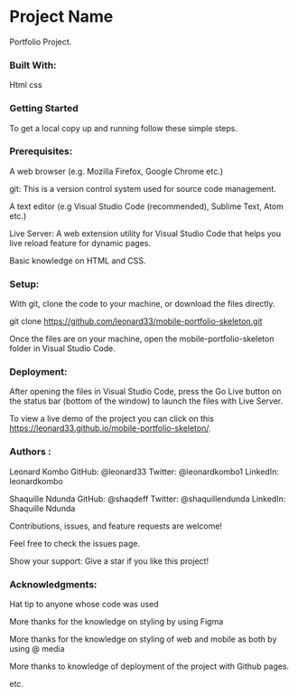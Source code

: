 <h1>Project Name</h1>

Portfolio Project.

<h3>Built With:</h3>
Html
css


<h3>Getting Started</h3>
To get a local copy up and running follow these simple steps.

<h3>Prerequisites:</h3>
A web browser (e.g. Mozilla Firefox, Google Chrome etc.)

git: This is a version control system used for source code management.

A text editor (e.g Visual Studio Code (recommended), Sublime Text, Atom etc.)

Live Server: A web extension utility for Visual Studio Code that helps you live reload feature for dynamic pages.

Basic knowledge on HTML and CSS.

<h3>Setup:</h3>
With git, clone the code to your machine, or download the files directly.

git clone https://github.com/leonard33/mobile-portfolio-skeleton.git

Once the files are on your machine, open the mobile-portfolio-skeleton folder in Visual Studio Code.

<h3>Deployment:</h3>
After opening the files in Visual Studio Code, press the Go Live button on the status bar (bottom of the window) to launch the files with Live Server.

To view a live demo of the project you can click on this https://leonard33.github.io/mobile-portfolio-skeleton/.

<h3>Authors :</h3>
Leonard Kombo
GitHub: @leonard33
Twitter: @leonardkombo1
LinkedIn: leonardkombo

Shaquille Ndunda
GitHub: @shaqdeff
Twitter: @shaquillendunda
LinkedIn: Shaquille Ndunda

Contributions, 
issues, and feature requests are welcome!

Feel free to check the issues page.

Show your support:
Give a star if you like this project!

<h3>Acknowledgments:</h3>
Hat tip to anyone whose code was used

More thanks for the knowledge on styling by using Figma

More thanks for the knowledge on styling of web and mobile as both by using @ media

More thanks to knowledge of deployment of the project with Github pages.

etc.
